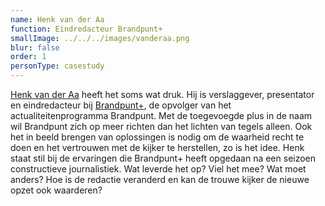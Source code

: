 ```yaml
---
name: Henk van der Aa
function: Eindredacteur Brandpunt+
smallImage: ../../../images/vanderaa.png
blur: false
order: 1
personType: casestudy
---
```

[Henk van der Aa](https://twitter.com/henkvanderaa) heeft het soms wat druk. Hij is verslaggever, presentator en eindredacteur bij [Brandpunt+](https://brandpuntplus.kro-ncrv.nl/), de opvolger van het actualiteitenprogramma Brandpunt. Met de toegevoegde plus in de naam  wil Brandpunt zich op meer richten dan het lichten van tegels alleen. Ook het in beeld brengen van oplossingen is nodig om de waarheid recht te doen en het vertrouwen met de kijker te herstellen, zo is het idee. Henk staat stil bij de ervaringen die Brandpunt+ heeft opgedaan na een seizoen constructieve journalistiek. Wat leverde het op? Viel het mee? Wat moet anders? Hoe is de redactie veranderd en kan de trouwe kijker de nieuwe opzet ook waarderen?
